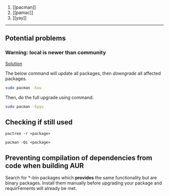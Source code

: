 1. [[pacman]]
2. [[pamac]]
3. [[yay]]


---

## Potential problems

### Warning: local is newer than community

[Solution](https://ostechnix.com/how-to-fix-warning-local-is-newer-than-community-error-in-arch-linux/)

The below command will update all packages, then *downgrade* all affected packages.

```bash
sudo pacman -Suu
```

Then, do the full upgrade using command:

```bash
sudo pacman -Syyu
```

## Checking if still used

```
pactree -r <package>
```

```
pacman -Qi <package>
```

## Preventing compilation of dependencies from code when building AUR

Search for \*-bin packages which **provides** the same functionality but are binary packages. Install them manually before upgrading your package and requirFements will already be met.
